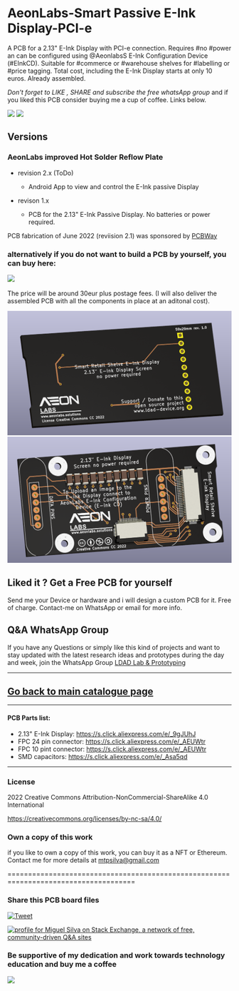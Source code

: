 # AeonLabs-Smart Passive E-Ink Display-PCI-e
A PCB for a 2.13" E-Ink Display with PCI-e connection. Requires #no #power an can be configured using @AeonlabsS E-Ink Configuration Device (#EInkCD). Suitable for #commerce or #warehouse shelves for #labelling or #price tagging. Total cost, including the E-Ink Display starts at only 10 euros. Already assembled.

*Don't forget to LIKE , SHARE and subscribe the free whatsApp group* and if you liked this PCB consider buying me a cup of coffee. Links below.

![](https://views.whatilearened.today/views/github/aeonSolutions/AeonLabs_Smart_Passive_E_Ink_Display.svg)
![](https://img.shields.io/github/downloads/aeonSolutions/AeonLabs-Smart-Passive-E-Ink-Display/total?style=for-the-badge)

## Versions
### AeonLabs improved Hot Solder Reflow Plate
- revision 2.x (ToDo)
  - Android App to view and control the E-Ink passive Display

- revison 1.x
  - PCB for the 2.13" E-Ink Passive Display. No batteries or power required.

  
PCB fabrication of June 2022 (reviision 2.1) was sponsored by [PCBWay](www.pcbway.com)

### alternatively if you do not want to build a PCB by yourself, you can buy here:

[![](https://github.com/aeonSolutions/PCB-Prototyping-Catalogue/blob/main/tindie_sell.png)](https://www.tindie.com/stores/aeonlabs/)

The price will be around 30eur plus postage fees.
(I will also deliver the assembled PCB with all the components in place at an aditonal cost).

![](https://github.com/aeonSolutions/AeonLabs-Smart-Passive-E-Ink-Display/blob/main/Designs/pcb_front.png)
![](https://github.com/aeonSolutions/AeonLabs-Smart-Passive-E-Ink-Display/blob/main/Designs/pcb_back.png)

## Liked it ? Get a Free PCB for yourself
Send me your Device or hardware and i will design a custom PCB for it. Free of charge. Contact-me on WhatsApp or email for more info. 

## Q&A WhatsApp Group
If you have any Questions or simply  like this kind of projects and want to stay updated with the latest research ideas and prototypes during the day and week, join the WhatsApp Group
[LDAD Lab & Prototyping](https://chat.whatsapp.com/FkNC7u83kuy2QRA5sqjBVg)

________________________________________________________________________________________________________________
## [Go back to main catalogue page](https://github.com/aeonSolutions/PCB-Prototyping-Catalogue)
________________________________________________________________________________________________________________


#### PCB Parts list:
- 2.13" E-Ink Display: https://s.click.aliexpress.com/e/_9gJUhJ
- FPC 24 pin connector: https://s.click.aliexpress.com/e/_AEUWtr
- FPC 10 pint connector: https://s.click.aliexpress.com/e/_AEUWtr
- SMD capacitors: https://s.click.aliexpress.com/e/_Asa5qd

______________________________________________________________________________________________________________________________

### License
2022 Creative Commons Attribution-NonCommercial-ShareAlike 4.0 International

https://creativecommons.org/licenses/by-nc-sa/4.0/

### Own a copy of this work
if you like to own a copy of this work, you can buy it as a NFT or Ethereum. Contact me for more details at mtpsilva@gmail.com

=====================================================================================
### Share this PCB board files
[![Tweet](https://img.shields.io/twitter/url/http/shields.io.svg?style=social)](https://twitter.com/intent/tweet?original_referer=https%3A%2F%2Fjitpack.io%2F&ref_src=twsrc%5Etfw&text=Version%201.0%20of%20AeonLabs-Smart-Passive-E-Ink-Display%20is%20now%20available%20on%20&tw_p=tweetbutton&url=http%3A%2F%2Fgithub.com%2FaeonSolutions%2FAeonLabs-Smart-Passive-E-Ink-Display)

<a href="https://stackexchange.com/users/18907312/miguel-silva"><img src="https://stackexchange.com/users/flair/18907312.png" width="208" height="58" alt="profile for Miguel Silva on Stack Exchange, a network of free, community-driven Q&amp;A sites" title="profile for Miguel Silva on Stack Exchange, a network of free, community-driven Q&amp;A sites" /></a>

### Be supportive of my dedication and work towards technology education and buy me a coffee

[<img src="https://cdn.buymeacoffee.com/buttons/v2/default-yellow.png" data-canonical-src="https://cdn.buymeacoffee.com/buttons/v2/default-yellow.png" height="70" />](https://www.buymeacoffee.com/migueltomas)


